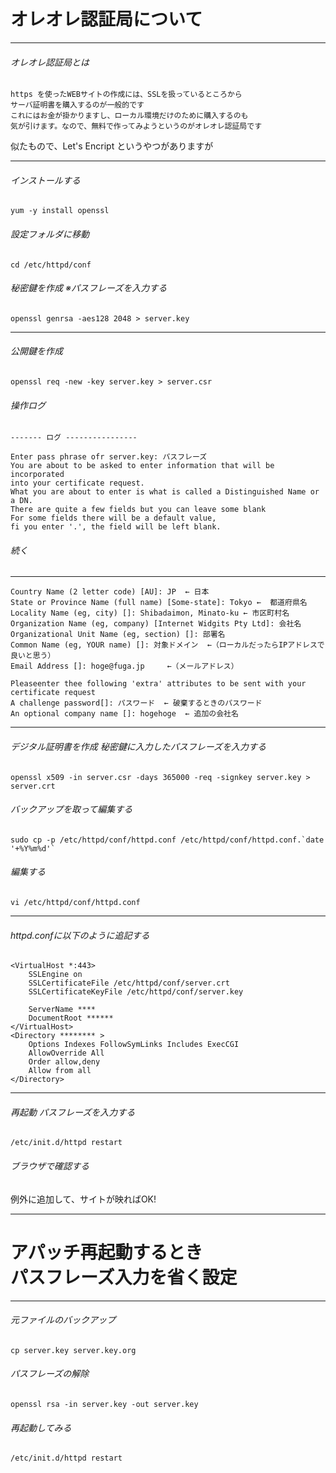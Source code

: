 <!-- 参考URL marpの設定 http://qiita.com/pocket8137/items/27ede821e59c12a1b222 -->
<!-- page_number: true -->
<!-- $size: 1:5 縦:横-->
<!-- $theme: gaia -->

# オレオレ認証局について

---

###### オレオレ認証局とは
	https を使ったWEBサイトの作成には、SSLを扱っているところから
    サーバ証明書を購入するのが一般的です
    これにはお金が掛かりますし、ローカル環境だけのために購入するのも
    気が引けます。なので、無料で作ってみようというのがオレオレ認証局です

似たもので、Let's Encript というやつがありますが

---

###### インストールする
	yum -y install openssl

###### 設定フォルダに移動
	cd /etc/httpd/conf

###### 秘密鍵を作成 ※パスフレーズを入力する
	openssl genrsa -aes128 2048 > server.key

---

###### 公開鍵を作成
	openssl req -new -key server.key > server.csr

###### 操作ログ
	------- ログ ----------------

	Enter pass phrase ofr server.key: パスフレーズ
	You are about to be asked to enter information that will be incorporated 
	into your certificate request.
	What you are about to enter is what is called a Distinguished Name or a DN.
	There are quite a few fields but you can leave some blank
	For some fields there will be a default value,
	fi you enter '.', the field will be left blank.
    
###### 続く
---
	Country Name (2 letter code) [AU]: JP  ← 日本
	State or Province Name (full name) [Some-state]: Tokyo ←  都道府県名
	Locality Name (eg, city) []: Shibadaimon, Minato-ku ← 市区町村名
	Organization Name (eg, company) [Internet Widgits Pty Ltd]: 会社名
	Organizational Unit Name (eg, section) []: 部署名
	Common Name (eg, YOUR name) []: 対象ドメイン  ←（ローカルだったらIPアドレスで良いと思う）
	Email Address []: hoge@fuga.jp　　　←（メールアドレス）

	Pleaseenter thee following 'extra' attributes to be sent with your certificate request
	A challenge password[]: パスワード  ← 破棄するときのパスワード
	An optional company name []: hogehoge  ← 追加の会社名

---



###### デジタル証明書を作成 秘密鍵に入力したパスフレーズを入力する
	openssl x509 -in server.csr -days 365000 -req -signkey server.key > server.crt

###### バックアップを取って編集する
	sudo cp -p /etc/httpd/conf/httpd.conf /etc/httpd/conf/httpd.conf.`date '+%Y%m%d'`

###### 編集する
	vi /etc/httpd/conf/httpd.conf

---

###### httpd.confに以下のように追記する

	<VirtualHost *:443>
	    SSLEngine on
	    SSLCertificateFile /etc/httpd/conf/server.crt
	    SSLCertificateKeyFile /etc/httpd/conf/server.key

        ServerName ****
        DocumentRoot ******
	</VirtualHost>
	<Directory ******** >
	    Options Indexes FollowSymLinks Includes ExecCGI
	    AllowOverride All
	    Order allow,deny
	    Allow from all
	</Directory>

----

###### 再起動 パスフレーズを入力する
	/etc/init.d/httpd restart

###### ブラウザで確認する
 例外に追加して、サイトが映ればOK!

---

# アパッチ再起動するとき<br />パスフレーズ入力を省く設定

---

###### 元ファイルのバックアップ
	cp server.key server.key.org
###### パスフレーズの解除
	openssl rsa -in server.key -out server.key
###### 再起動してみる
	/etc/init.d/httpd restart
